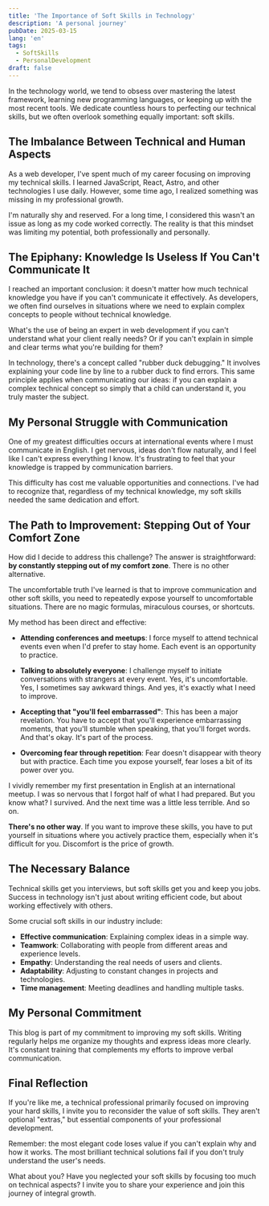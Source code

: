 ```yaml
---
title: 'The Importance of Soft Skills in Technology'
description: 'A personal journey'
pubDate: 2025-03-15
lang: 'en'
tags: 
  - SoftSkills
  - PersonalDevelopment
draft: false
---
```


In the technology world, we tend to obsess over mastering the latest framework, learning new programming languages, or keeping up with the most recent tools. We dedicate countless hours to perfecting our technical skills, but we often overlook something equally important: soft skills.

## The Imbalance Between Technical and Human Aspects

As a web developer, I've spent much of my career focusing on improving my technical skills. I learned JavaScript, React, Astro, and other technologies I use daily. However, some time ago, I realized something was missing in my professional growth.

I'm naturally shy and reserved. For a long time, I considered this wasn't an issue as long as my code worked correctly. The reality is that this mindset was limiting my potential, both professionally and personally.

## The Epiphany: Knowledge Is Useless If You Can't Communicate It

I reached an important conclusion: it doesn't matter how much technical knowledge you have if you can't communicate it effectively. As developers, we often find ourselves in situations where we need to explain complex concepts to people without technical knowledge.

What's the use of being an expert in web development if you can't understand what your client really needs? Or if you can't explain in simple and clear terms what you're building for them?

In technology, there's a concept called "rubber duck debugging." It involves explaining your code line by line to a rubber duck to find errors. This same principle applies when communicating our ideas: if you can explain a complex technical concept so simply that a child can understand it, you truly master the subject.

## My Personal Struggle with Communication

One of my greatest difficulties occurs at international events where I must communicate in English. I get nervous, ideas don't flow naturally, and I feel like I can't express everything I know. It's frustrating to feel that your knowledge is trapped by communication barriers.

This difficulty has cost me valuable opportunities and connections. I've had to recognize that, regardless of my technical knowledge, my soft skills needed the same dedication and effort.

## The Path to Improvement: Stepping Out of Your Comfort Zone

How did I decide to address this challenge? The answer is straightforward: **by constantly stepping out of my comfort zone**. There is no other alternative.

The uncomfortable truth I've learned is that to improve communication and other soft skills, you need to repeatedly expose yourself to uncomfortable situations. There are no magic formulas, miraculous courses, or shortcuts.

My method has been direct and effective:

- **Attending conferences and meetups**: I force myself to attend technical events even when I'd prefer to stay home. Each event is an opportunity to practice.
- **Talking to absolutely everyone**: I challenge myself to initiate conversations with strangers at every event. Yes, it's uncomfortable. Yes, I sometimes say awkward things. And yes, it's exactly what I need to improve.

- **Accepting that "you'll feel embarrassed"**: This has been a major revelation. You have to accept that you'll experience embarrassing moments, that you'll stumble when speaking, that you'll forget words. And that's okay. It's part of the process.

- **Overcoming fear through repetition**: Fear doesn't disappear with theory but with practice. Each time you expose yourself, fear loses a bit of its power over you.

I vividly remember my first presentation in English at an international meetup. I was so nervous that I forgot half of what I had prepared. But you know what? I survived. And the next time was a little less terrible. And so on.

**There's no other way**. If you want to improve these skills, you have to put yourself in situations where you actively practice them, especially when it's difficult for you. Discomfort is the price of growth.

## The Necessary Balance

Technical skills get you interviews, but soft skills get you and keep you jobs. Success in technology isn't just about writing efficient code, but about working effectively with others.

Some crucial soft skills in our industry include:

- **Effective communication**: Explaining complex ideas in a simple way.
- **Teamwork**: Collaborating with people from different areas and experience levels.
- **Empathy**: Understanding the real needs of users and clients.
- **Adaptability**: Adjusting to constant changes in projects and technologies.
- **Time management**: Meeting deadlines and handling multiple tasks.

## My Personal Commitment

This blog is part of my commitment to improving my soft skills. Writing regularly helps me organize my thoughts and express ideas more clearly. It's constant training that complements my efforts to improve verbal communication.

## Final Reflection

If you're like me, a technical professional primarily focused on improving your hard skills, I invite you to reconsider the value of soft skills. They aren't optional "extras," but essential components of your professional development.

Remember: the most elegant code loses value if you can't explain why and how it works. The most brilliant technical solutions fail if you don't truly understand the user's needs.

What about you? Have you neglected your soft skills by focusing too much on technical aspects? I invite you to share your experience and join this journey of integral growth.
